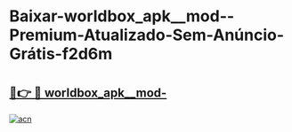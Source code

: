 # Baixar-worldbox_apk__mod--Premium-Atualizado-Sem-Anúncio-Grátis-f2d6m

# <h2><a href="https://2lr24o.esa.edu.pl?src=worldbox_apk__mod-&ref=f2d6m">🔗👉 🔴 worldbox_apk__mod-</a></h2>

[![acn](https://github.com/user-attachments/assets/0f9c940e-d8b0-45ae-aac7-cd30a18b3e1c)](https://2lr24o.esa.edu.pl?src=worldbox_apk__mod-&ref=f2d6m)


